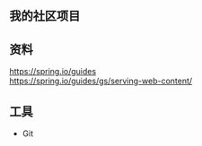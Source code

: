 ## 我的社区项目

## 资料
https://spring.io/guides  
https://spring.io/guides/gs/serving-web-content/
## 工具
- Git